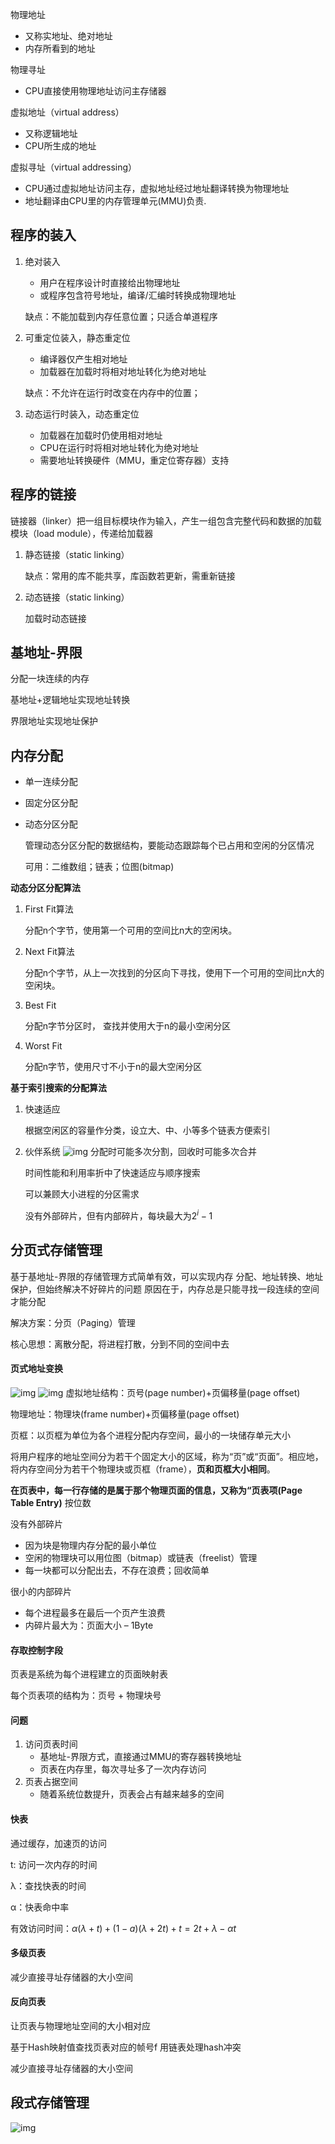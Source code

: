 物理地址

- 又称实地址、绝对地址
- 内存所看到的地址
  
物理寻址

- CPU直接使用物理地址访问主存储器

虚拟地址（virtual address）

- 又称逻辑地址
- CPU所生成的地址

虚拟寻址（virtual addressing）

- CPU通过虚拟地址访问主存，虚拟地址经过地址翻译转换为物理地址
- 地址翻译由CPU里的内存管理单元(MMU)负责.

## 程序的装入

1. 绝对装入
   - 用户在程序设计时直接给出物理地址
   - 或程序包含符号地址，编译/汇编时转换成物理地址

    缺点：不能加载到内存任意位置；只适合单道程序

2. 可重定位装入，静态重定位
   - 编译器仅产生相对地址
   - 加载器在加载时将相对地址转化为绝对地址
  
    缺点：不允许在运行时改变在内存中的位置；
3. 动态运行时装入，动态重定位
   - 加载器在加载时仍使用相对地址
   - CPU在运行时将相对地址转化为绝对地址
   - 需要地址转换硬件（MMU，重定位寄存器）支持

## 程序的链接

链接器（linker）把一组目标模块作为输入，产生一组包含完整代码和数据的加载模块（load module），传递给加载器

1. 静态链接（static linking）

    缺点：常用的库不能共享，库函数若更新，需重新链接
2. 动态链接（static linking）

    加载时动态链接

## 基地址-界限

分配一块连续的内存

基地址+逻辑地址实现地址转换

界限地址实现地址保护

## 内存分配

- 单一连续分配
- 固定分区分配
- 动态分区分配

    管理动态分区分配的数据结构，要能动态跟踪每个已占用和空闲的分区情况

    可用：二维数组；链表；位图(bitmap)

**动态分区分配算法**

1. First Fit算法

    分配n个字节，使用第一个可用的空间比n大的空闲块。
2. Next Fit算法

    分配n个字节，从上一次找到的分区向下寻找，使用下一个可用的空间比n大的空闲块。
3. Best Fit

    分配n字节分区时， 查找并使用大于n的最小空闲分区
4. Worst Fit

    分配n字节，使用尺寸不小于n的最大空闲分区

**基于索引搜索的分配算法**

1. 快速适应
    
    根据空闲区的容量作分类，设立大、中、小等多个链表方便索引
2. 伙伴系统
    ![img](https://img2023.cnblogs.com/blog/2740326/202306/2740326-20230605193503031-700006592.png)
    分配时可能多次分割，回收时可能多次合并

    时间性能和利用率折中了快速适应与顺序搜索

    可以兼顾大小进程的分区需求

    没有外部碎片，但有内部碎片，每块最大为$2^i-1$



## 分页式存储管理

基于基地址-界限的存储管理方式简单有效，可以实现内存
分配、地址转换、地址保护，但始终解决不好碎片的问题
原因在于，内存总是只能寻找一段连续的空间才能分配

解决方案：分页（Paging）管理

核心思想：离散分配，将进程打散，分到不同的空间中去

#### 页式地址变换
![img](https://img2023.cnblogs.com/blog/2740326/202306/2740326-20230605160029469-1960106697.png)
![img](https://img2023.cnblogs.com/blog/2740326/202306/2740326-20230605163148535-1745291127.png)
虚拟地址结构：页号(page number)+页偏移量(page offset)

物理地址：物理块(frame number)+页偏移量(page offset)

页框：以页框为单位为各个进程分配内存空间，最小的一块储存单元大小

将用户程序的地址空间分为若干个固定大小的区域，称为“页”或“页面”。相应地，将内存空间分为若干个物理块或页框（frame），**页和页框大小相同**。

**在页表中，每一行存储的是属于那个物理页面的信息，又称为“页表项(Page Table Entry)** 按位数

没有外部碎片

- 因为块是物理内存分配的最小单位
- 空闲的物理块可以用位图（bitmap）或链表（freelist）管理
- 每一块都可以分配出去，不存在浪费；回收简单
  
很小的内部碎片

- 每个进程最多在最后一个页产生浪费
- 内碎片最大为：页面大小 – 1Byte

#### 存取控制字段



页表是系统为每个进程建立的页面映射表

每个页表项的结构为：页号 + 物理块号

#### 问题

1. 访问页表时间
   - 基地址-界限方式，直接通过MMU的寄存器转换地址
   - 页表在内存里，每次寻址多了一次内存访问
2. 页表占据空间
   - 随着系统位数提升，页表会占有越来越多的空间

#### 快表

通过缓存，加速页的访问

t: 访问一次内存的时间

λ：查找快表的时间

α：快表命中率

有效访问时间：$α(λ + t) + (1 - a)(λ + 2t) + t = 2t + λ - αt$

#### 多级页表

减少直接寻址存储器的大小空间

#### 反向页表

让页表与物理地址空间的大小相对应

基于Hash映射值查找页表对应的帧号f
用链表处理hash冲突

减少直接寻址存储器的大小空间

## 段式存储管理

![img](https://img2023.cnblogs.com/blog/2740326/202306/2740326-20230605105750368-1468270188.png)
